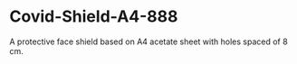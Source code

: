 # Covid-Shield-A4-888
A protective face shield based on A4 acetate sheet with holes spaced of 8 cm.
